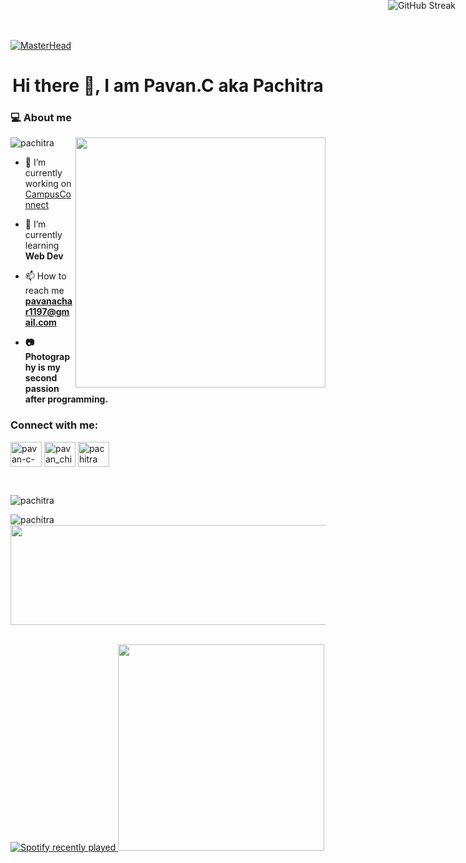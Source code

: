 [![MasterHead](https://camo.githubusercontent.com/d9a7de4cfa37a723afb0560b54f5690df7ec0004d9882281496fe53c862637a1/68747470733a2f2f6d69722d73332d63646e2d63662e626568616e63652e6e65742f70726f6a6563745f6d6f64756c65732f6d61785f313230302f34666630373938363230383539332e356439613635346539326633362e676966)](https://rishavchanda.io)

<h1 align="center">Hi there 👋, I am Pavan.C aka Pachitra</h1>
<h3>💻 About me</h3>
<p>
 <img align="right" width=400px src="https://camo.githubusercontent.com/4d9f5ecceb711eec6e2018f38a5677dc657c9738d4a65ba3b928c41c0a45b439/68747470733a2f2f6d69726f2e6d656469756d2e636f6d2f6d61782f313336302f302a37513379765349765f7430696f4a2d5a2e676966" >
</p>
<p align="left"> <img  src="https://komarev.com/ghpvc/?username=pachitra&label=Profile%20views&color=0e75b6&style=flat" alt="pachitra" /> </p>


- 🔭 I’m currently working on [CampusConnect](https://github.com/roystondz/campusConnect)

- 🌱 I’m currently learning **Web Dev**

- 📫 How to reach me **pavanachar1197@gmail.com**

- **📷 Photography is my second passion after programming.**

<h3 align="left">Connect with me:</h3>
<p align="left">
<a href="https://linkedin.com/in/pavan-c-840821203" target="blank"><img align="center" src="https://raw.githubusercontent.com/rahuldkjain/github-profile-readme-generator/master/src/images/icons/Social/linked-in-alt.svg" alt="pavan-c-840821203" height="40" width="50" /></a>
<a href="https://instagram.com/pavan_chitrapura" target="blank"><img align="center" src="https://raw.githubusercontent.com/rahuldkjain/github-profile-readme-generator/master/src/images/icons/Social/instagram.svg" alt="pavan_chitrapura" height="40" width="50" /></a>
<a href="https://www.behance.net/pachitra" target="blank"><img align="center" src="https://raw.githubusercontent.com/rahuldkjain/github-profile-readme-generator/master/src/images/icons/Social/behance.svg" alt="pachitra" height="40" width="50" /></a>
</p>
<br />


  

<p>
  <img src="https://github-readme-stats.vercel.app/api?username=pachitra&show_icons=true&locale=en&rank_icon=github&theme=radical&card_width=200px" alt="pachitra" />
  <img src="https://streak-stats.demolab.com?user=pachitra&theme=radical" alt="GitHub Streak" alt="pachitra" style="position: absolute; top: 0; right: 20px" />
 
</p>
<p>
 <img src="https://github-readme-stats.vercel.app/api/top-langs?username=pachitra&show_icons=true&locale=en&layout=compact&card_width=250px&theme=radical" alt="pachitra"  />
 
  <img width=555px height=160px src="https://quotes-github-readme.vercel.app/api?type=horizontal&theme=catppuccin_mocha&border=false&quote=Good%20design%20is%20invisible.%20Good%20code%20is%20also%20invisible—until%20it%20breaks.!&author=ChatGPT" />
</p>
<br />
<div>
  <a href="https://open.spotify.com/user/gyejstqnmh9nqeog6br2iiym3">
    <img src="https://spotify-recently-played-readme.vercel.app/api?user=gyejstqnmh9nqeog6br2iiym3&count=5&unique=true" alt="Spotify recently played"  />
     <img height="330px" src="235224431-e8c8c12e-6826-47f1-89fb-2ddad83b3abf-ezgif.com-gif-to-apng-converter.png" />
  </a>
</div>
